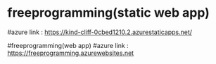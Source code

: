 # freeprogramming(static web app)
#azure link : https://kind-cliff-0cbed1210.2.azurestaticapps.net/


#freeprogramming(web app)
#azure link : https://freeprogramming.azurewebsites.net
